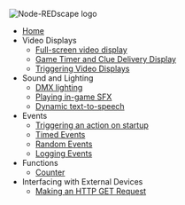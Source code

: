 <p><img src="https://github.com/playfultechnology/node-redscape/blob/master/Documentation/node-redscape_logo.png" alt="Node-REDscape logo"></p>
<ul>
  <li><a href="https://github.com/playfultechnology/propcontrol/wiki">Home</a></li>
  <li>Video Displays
    <ul>
      <li><a href="https://github.com/playfultechnology/node-redscape/wiki/Creating-a-full-screen-in-game-display">Full-screen video display</a></li>
      <li><a href="https://github.com/playfultechnology/node-redscape/wiki/Game-Timer-and-Clue-Display">Game Timer and Clue Delivery Display</a></li>
      <li><a href="https://github.com/playfultechnology/node-redscape/wiki/Video-Display">Triggering Video Displays</a></li>
    </ul>
  </li>
  <li>Sound and Lighting
    <ul>
      <li><a href="https://github.com/playfultechnology/node-redscape/wiki/Controlling-DMX-Devices">DMX lighting</a></li>
      <li><a href="https://github.com/playfultechnology/node-redscape/wiki/Playing-Sound-Effects">Playing in-game SFX</a></li>
      <li><a href="https://github.com/playfultechnology/node-redscape/wiki/Dynamic-Text-To-Speech">Dynamic text-to-speech</a></li>
    </ul>
  </li>
  <li>Events
    <ul>
      <li><a href="">Triggering an action on startup</a></li>
      <li><a href="https://github.com/playfultechnology/propcontrol/wiki/Timed-Events">Timed Events</a></li>
      <li><a href="https://github.com/playfultechnology/propcontrol/wiki/Chance-Events">Random Events</a></li>
      <li><a href="https://github.com/playfultechnology/propcontrol/wiki/Logging-Events">Logging Events</a></li>
    </ul>
  </li>
  <li>Functions
    <ul>
      <li><a href="https://github.com/playfultechnology/propcontrol/wiki/Counter">Counter</a></li>
    </ul>
  </li>
  <li>Interfacing with External Devices
    <ul>
      <li><a href="https://github.com/playfultechnology/node-redscape/wiki/Making-an-HTTP-Request">Making an HTTP GET Request</a></li>
    </ul>
  </li>
</ul>
